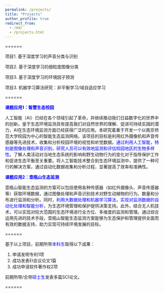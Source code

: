 ```yaml
---
permalink: /projects/
title: "Projects"
author_profile: true
redirect_from: 
  - /md/
  - /projects.html
---
```



======

项目1. 基于深度学习的声音分类与识别

项目2. 基于深度学习的细粒度图像分类

项目3. 基于深度学习的环境因子预测

项目3. 机器学习算法研究：非平衡学习/域自适应学习

======

<span style="color:blue;font-weight:bold">课题应用1：智慧生态校园</span>

人工智能（AI）已经在各个领域引起了革命，并继续推动我们日益数字化的世界中的创新。鉴于生态环境监测具有提高我们对自然世界的理解、促进可持续实践的潜力，AI在生态环境监测方面已经获得广泛的应用。本研究着重于开发一个以南京师范大学校园为中心的智能生态监测网络。该项目的目标是利用红外摄像机和声音传感器等先进技术，收集和分析校园环境的视觉和听觉数据。<span style="color:blue">通过利用人工智能，特别是图像处理和声音识别，研究人员可以有效地监测和评估校园地区的生物多样性</span>。了解人类活动对当地生态系统的影响和野生动物行为的变化对于指导保护工作和促进生态平衡至关重要。将人工智能技术整合到生态环境监测中，提供了一种可行的解决方案，通过自动化数据收集和分析过程，显著提高了效率和准确性。

<span style="color:blue;font-weight:bold">课题应用2：壶瓶山生态监测</span>

壶瓶山智能生态监测的方案可以包括使用各种传感器（如红外摄像头、声音传感器等）获取环境数据，通过图像处理和声音识别技术对野生动植物的行为、数量和分布进行监测和分析。同时，<span style="color:blue">利用大数据处理和机器学习算法，实现对监测数据的自动化处理和智能分析</span>，为生态环境管理和保护提供决策支持。此外，结合无人机技术，可以实现对较大范围的生态环境进行全方位、多维度的监测和管理。通过综合运用先进的技术手段，壶瓶山智能生态监测方案能够为生态保护和管理提供全面而有效的数据支持，助力实现可持续环境发展的目标。

======

基于以上项目，前期所带<span style="color:blue">本科生</span>取得以下成果：

1. 申请发明专利1项
2. 成功发表EI会议论文1篇
3. 成功申请软件著作权2项

前期所带/合带<span style="color:blue">硕士生</span>发表多篇SCI论文。

======



